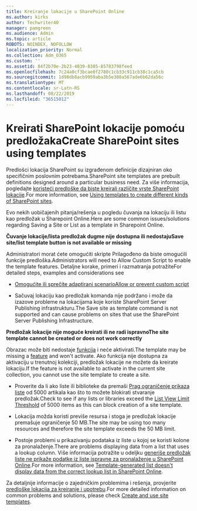 ```yaml
---
title: Kreiranje lokacije u SharePoint Online
ms.author: kirks
author: Techwriter40
manager: pamgreen
ms.audience: Admin
ms.topic: article
ROBOTS: NOINDEX, NOFOLLOW
localization_priority: Normal
ms.collection: Adm_O365
ms.custom: ''
ms.assetid: 84f2b70e-2b23-4039-8305-85783798feed
ms.openlocfilehash: 7c24a0cf3bcae0f2780c1cb33c911cb38c1ca5cb
ms.sourcegitcommit: 1d98db8acb9959aba3b5e308a567ade6b62da56c
ms.translationtype: MT
ms.contentlocale: sr-Latn-RS
ms.lasthandoff: 08/22/2019
ms.locfileid: "36515012"
---
```

# <a name="create-sharepoint-sites-using-templates"></a><span data-ttu-id="ee2c2-102">Kreirati SharePoint lokacije pomoću predložaka</span><span class="sxs-lookup"><span data-stu-id="ee2c2-102">Create SharePoint sites using templates</span></span>

<span data-ttu-id="ee2c2-103">Predlošci lokacija SharePoint su izgrađenom definicije dizajniran oko specifičnim poslovnim potrebama.</span><span class="sxs-lookup"><span data-stu-id="ee2c2-103">SharePoint site templates are prebuilt definitions designed around a particular business need.</span></span> <span data-ttu-id="ee2c2-104">Za više informacija, pogledajte [koristeći predloške da biste kreirali različite vrste SharePoint lokacije](https://support.office.com/article/using-templates-to-create-different-kinds-of-sharepoint-sites-449eccec-ff99-4cf3-b62e-dcfee37e8da4).</span><span class="sxs-lookup"><span data-stu-id="ee2c2-104">For more information, see [Using templates to create different kinds of SharePoint sites](https://support.office.com/article/using-templates-to-create-different-kinds-of-sharepoint-sites-449eccec-ff99-4cf3-b62e-dcfee37e8da4).</span></span>

<span data-ttu-id="ee2c2-105">Evo nekih uobičajenih pitanja/rešenja u pogledu čuvanja na lokaciju ili listu kao predložak u Sharepoint Online.</span><span class="sxs-lookup"><span data-stu-id="ee2c2-105">Here are some common issues/solutions regarding Saving a Site or List as a template in Sharepoint Online.</span></span> 

<span data-ttu-id="ee2c2-106">**Čuvanje lokacije/lista predložak dugme nije dostupna ili nedostaju**</span><span class="sxs-lookup"><span data-stu-id="ee2c2-106">**Save site/list template button is not available or missing**</span></span>

<span data-ttu-id="ee2c2-107">Administratori morat ćete omogućiti skripte Prilagođeno da biste omogućili funkcije predloška.</span><span class="sxs-lookup"><span data-stu-id="ee2c2-107">Administrators will need to Allow Custom Script to enable the template features.</span></span> <span data-ttu-id="ee2c2-108">Detaljne korake, primeri i razmatranja potražite</span><span class="sxs-lookup"><span data-stu-id="ee2c2-108">For detailed steps, examples and considerations see</span></span> 

- [<span data-ttu-id="ee2c2-109">Omogućite ili sprečite adaptirani scenario</span><span class="sxs-lookup"><span data-stu-id="ee2c2-109">Allow or prevent custom script</span></span>](https://docs.microsoft.com/sharepoint/allow-or-prevent-custom-script)

- <span data-ttu-id="ee2c2-110">Sačuvaj lokaciju kao predložak komanda nije podržano i može da izazove probleme na lokacijama koje koriste SharePoint Server Publishing infrastrukturu.</span><span class="sxs-lookup"><span data-stu-id="ee2c2-110">The Save site as template command is not supported and can cause problems on sites that use the SharePoint Server Publishing Infrastructure.</span></span>

<span data-ttu-id="ee2c2-111">**Predložak lokacije nije moguće kreirati ili ne radi ispravno**</span><span class="sxs-lookup"><span data-stu-id="ee2c2-111">**The site template cannot be created or does not work correctly**</span></span>

<span data-ttu-id="ee2c2-112">Obrazac može biti nedostaje [funkcija](https://social.technet.microsoft.com/wiki/contents/articles/14423.sharepoint-2013-existing-features-guid.aspx) i neće aktivirati.</span><span class="sxs-lookup"><span data-stu-id="ee2c2-112">The template may be missing a [feature](https://social.technet.microsoft.com/wiki/contents/articles/14423.sharepoint-2013-existing-features-guid.aspx) and won't activate.</span></span> <span data-ttu-id="ee2c2-113">Ako funkcija nije dostupna za aktivaciju u trenutnoj kolekciji, predložak lokacije ne možete da kreirate lokaciju.</span><span class="sxs-lookup"><span data-stu-id="ee2c2-113">If the feature is not available to activate in the current site collection, you cannot use the site template to create a site.</span></span>

- <span data-ttu-id="ee2c2-114">Proverite da li ako liste ili biblioteke da premaši [Prag ograničenje prikaza liste](https://support.office.com/article/Manage-large-lists-and-libraries-in-SharePoint-B8588DAE-9387-48C2-9248-C24122F07C59) od 5000 artikala kao što to možete blokirati stvaranje predložak.</span><span class="sxs-lookup"><span data-stu-id="ee2c2-114">Check to see if any lists or libraries exceed the [List View Limit Threshold](https://support.office.com/article/Manage-large-lists-and-libraries-in-SharePoint-B8588DAE-9387-48C2-9248-C24122F07C59) of 5000 items as this can block creation of a site template.</span></span>

- <span data-ttu-id="ee2c2-115">Lokacija možda koristi previše resursa i stoga je predložak lokacije premašuje ograničenje 50 MB.</span><span class="sxs-lookup"><span data-stu-id="ee2c2-115">The site may be using too many resources and therefore the site template exceeds the 50 MB limit.</span></span>


- <span data-ttu-id="ee2c2-116">Postoje problemi u prikazivanju podataka iz liste u kojoj se koristi kolone za pronalaženje.</span><span class="sxs-lookup"><span data-stu-id="ee2c2-116">There are problems displaying data from a list that uses a lookup column.</span></span> <span data-ttu-id="ee2c2-117">Više informacija potražite u odeljku [generiše predložak liste ne prikaže podatke iz liste ispravne za pronalaženje u SharePoint Online](https://support.office.com/article/template-generated-list-doesn-t-display-correct-data-for-a-column-in-sharepoint-online-20430b62-e40c-4f6f-8889-aa24e80d605a).</span><span class="sxs-lookup"><span data-stu-id="ee2c2-117">For more information, see [Template-generated list doesn't display data from the correct lookup list in SharePoint Online](https://support.office.com/article/template-generated-list-doesn-t-display-correct-data-for-a-column-in-sharepoint-online-20430b62-e40c-4f6f-8889-aa24e80d605a).</span></span>

<span data-ttu-id="ee2c2-118">Za detaljnije informacije o zajedničkim problemima i rešenja, provjerite [predloške lokacija za kreiranje i upotrebu](https://support.office.com/article/Create-and-use-site-templates-60371B0F-00E0-4C49-A844-34759EBDD989).</span><span class="sxs-lookup"><span data-stu-id="ee2c2-118">For more detailed information on common problems and solutions, please check [Create and use site templates](https://support.office.com/article/Create-and-use-site-templates-60371B0F-00E0-4C49-A844-34759EBDD989).</span></span>



